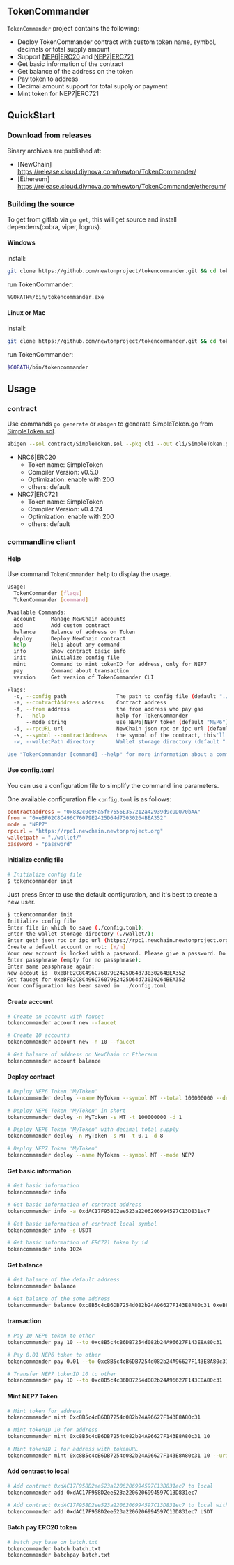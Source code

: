
## TokenCommander 

`TokenCommander` project contains the following:
* Deploy TokenCommander contract with custom token name, symbol, decimals or total supply amount
* Support [NEP6](https://github.com/newtonproject/NEPs/blob/master/NEPS/nep-6.md)|[ERC20](https://github.com/ethereum/EIPs/blob/master/EIPS/eip-20.md) and [NEP7](https://github.com/newtonproject/NEPs/blob/master/NEPS/nep-7.md)|[ERC721](https://github.com/ethereum/EIPs/blob/master/EIPS/eip-721.md)
* Get basic information of the contract
* Get balance of the address on the token
* Pay token to address
* Decimal amount support for total supply or payment
* Mint token for NEP7|ERC721

## QuickStart

### Download from releases

Binary archives are published at:
* [NewChain] https://release.cloud.diynova.com/newton/TokenCommander/
* [Ethereum] https://release.cloud.diynova.com/newton/TokenCommander/ethereum/

### Building the source

To get from gitlab via `go get`, this will get source and install dependens(cobra, viper, logrus).

#### Windows

install:

```bash
git clone https://github.com/newtonproject/tokencommander.git && cd tokencommander && make install
```

run TokenCommander:

```bash
%GOPATH%/bin/tokencommander.exe
```

#### Linux or Mac

install:

```bash
git clone https://github.com/newtonproject/tokencommander.git && cd tokencommander && make install
```

run TokenCommander:

```bash
$GOPATH/bin/tokencommander
```

## Usage

### contract

Use commands `go generate` or `abigen` to generate SimpleToken.go from [SimpleToken.sol](https://github.com/OpenZeppelin/openzeppelin-solidity/blob/master/contracts/token/ERC20/BasicToken.sol).

```bash
abigen --sol contract/SimpleToken.sol --pkg cli --out cli/SimpleToken.go
```

- NRC6|ERC20
    - Token name: SimpleToken
    - Compiler Version: v0.5.0
    - Optimization: enable with 200
    - others: default
- NRC7|ERC721
    - Token name: SimpleToken
    - Compiler Version: v0.4.24
    - Optimization: enable with 200
    - others: default

### commandline client

#### Help

Use command `TokenCommander help` to display the usage.

```bash
Usage:
  TokenCommander [flags]
  TokenCommander [command]

Available Commands:
  account     Manage NewChain accounts
  add         Add custom contract
  balance     Balance of address on Token
  deploy      Deploy NewChain contract
  help        Help about any command
  info        Show contract basic info
  init        Initialize config file
  mint        Command to mint tokenID for address, only for NEP7
  pay         Command about transaction
  version     Get version of TokenCommander CLI

Flags:
  -c, --config path                The path to config file (default "./config.toml")
  -a, --contractAddress address    Contract address
  -f, --from address               the from address who pay gas
  -h, --help                       help for TokenCommander
      --mode string                use NEP6|NEP7 token (default "NEP6")
  -i, --rpcURL url                 NewChain json rpc or ipc url (default "https://rpc1.newchain.newtonproject.org")
  -s, --symbol --contractAddress   the symbol of the contract, this'll overwrite the --contractAddress when load token
  -w, --walletPath directory       Wallet storage directory (default "./wallet/")

Use "TokenCommander [command] --help" for more information about a command.
```

#### Use config.toml

You can use a configuration file to simplify the command line parameters.

One available configuration file `config.toml` is as follows:


```conf
contractaddress = "0x832c0e9Fa5fF7556E357212a42939d9c9D070bAA"
from = "0xeBF02C8C496C76079E2425D64d73030264BEA352"
mode = "NEP7"
rpcurl = "https://rpc1.newchain.newtonproject.org"
walletpath = "./wallet/"
password = "password"
```

#### Initialize config file

```bash
# Initialize config file
$ tokencommander init
```

Just press Enter to use the default configuration, and it's best to create a new user.


```bash
$ tokencommander init
Initialize config file
Enter file in which to save (./config.toml):
Enter the wallet storage directory (./wallet/):
Enter geth json rpc or ipc url (https://rpc1.newchain.newtonproject.org):
Create a default account or not: [Y/n]
Your new account is locked with a password. Please give a password. Do not forget this password.
Enter passphrase (empty for no passphrase):
Enter same passphrase again:
New accout is  0xeBF02C8C496C76079E2425D64d73030264BEA352
Get faucet for 0xeBF02C8C496C76079E2425D64d73030264BEA352
Your configuration has been saved in  ./config.toml
```

#### Create account

```bash
# Create an account with faucet
tokencommander account new --faucet

# Create 10 accounts
tokencommander account new -n 10 --faucet

# Get balance of address on NewChain or Ethereum
tokencommander account balance
```

#### Deploy contract

```bash
# Deploy NEP6 Token 'MyToken'
tokencommander deploy --name MyToken --symbol MT --total 100000000 --decimals 1

# Deploy NEP6 Token 'MyToken' in short
tokencommander deploy -n MyToken -s MT -t 100000000 -d 1

# Deploy NEP6 Token 'MyToken' with decimal total supply
tokencommander deploy -n MyToken -s MT -t 0.1 -d 8

# Deploy NEP7 Token 'MyToken'
tokencommander deploy --name MyToken --symbol MT --mode NEP7
```

#### Get basic information

```bash
# Get basic information
tokencommander info

# Get basic information of contract address
tokencommander info -a 0xdAC17F958D2ee523a2206206994597C13D831ec7

# Get basic information of contract local symbol
tokencommander info -s USDT

# Get basic information of ERC721 token by id
tokencommander info 1024
```

#### Get balance

```bash
# Get balance of the default address
tokencommander balance

# Get balance of the some address
tokencommander balance 0xc8B5c4cB6DB7254d082b24A96627F143E8A80c31 0xeBF02C8C496C76079E2425D64d73030264BEA352
```

#### transaction

```bash
# Pay 10 NEP6 token to other 
tokencommander pay 10 --to 0xc8B5c4cB6DB7254d082b24A96627F143E8A80c31

# Pay 0.01 NEP6 token to other 
tokencommander pay 0.01 --to 0xc8B5c4cB6DB7254d082b24A96627F143E8A80c31

# Transfer NEP7 tokenID 10 to other
tokencommander pay 10 --to 0xc8B5c4cB6DB7254d082b24A96627F143E8A80c31
```

#### Mint NEP7 Token

```bash
# Mint token for address
tokencommander mint 0xc8B5c4cB6DB7254d082b24A96627F143E8A80c31

# Mint tokenID 10 for address
tokencommander mint 0xc8B5c4cB6DB7254d082b24A96627F143E8A80c31 10

# Mint tokenID 1 for address with tokenURL
tokencommander mint 0xc8B5c4cB6DB7254d082b24A96627F143E8A80c31 10 --uri https://www.newtonproject.org/tokencommander/hello.png
```


#### Add contract to local

```bash
# Add contract 0xdAC17F958D2ee523a2206206994597C13D831ec7 to local
tokencommander add 0xdAC17F958D2ee523a2206206994597C13D831ec7

# Add contract 0xdAC17F958D2ee523a2206206994597C13D831ec7 to local with custom symbol
tokencommander add 0xdAC17F958D2ee523a2206206994597C13D831ec7 USDT
```

#### Batch pay ERC20 token

```bash
# batch pay base on batch.txt
tokencommander batch batch.txt
tokencommander batchpay batch.txt
```